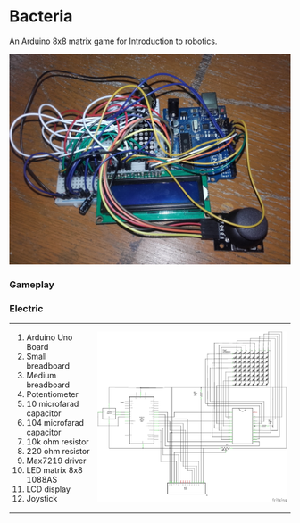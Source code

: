 # Bacteria
An Arduino 8x8 matrix game for Introduction to robotics. 

<img src="https://raw.githubusercontent.com/BalescuOvidiu/Bacteria/master/img/photo.jpg"/>


<h3>Gameplay</h3>

<h3>Electric</h3>
<table border="0">
  <tr>
    <td valign="top" width="30%">
      <ol>
        <li>Arduino Uno Board</li>
        <li>Small breadboard</li>
        <li>Medium breadboard</li>
        <li>Potentiometer</li>
        <li>10 microfarad capacitor</li>
        <li>104 microfarad capacitor</li>
        <li>10k ohm resistor</li>
        <li>220 ohm resistor</li>
        <li>Max7219 driver</li>
        <li>LED matrix 8x8 1088AS</li>
        <li>LCD display</li>
        <li>Joystick</li>
      </ol>
    </td valign="middle" width="69.5%">
    <td>
      <img src="https://raw.githubusercontent.com/BalescuOvidiu/Bacteria/master/img/schematic.png"/>
    </td>
  </tr>
</table>
